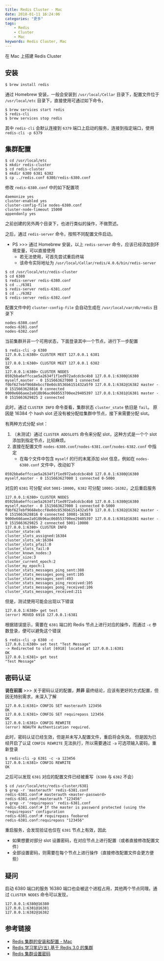 ```yaml
---
title: Redis Cluster - Mac
date: 2018-01-11 16:24:06
categories: "更多"
tags:
    - Redis
    - Cluster
    - Mac
keywords: Redis Cluster, Mac
---
```


在 Mac 上搭建 Redis Cluster

<!-- more -->

## 安装

```
$ brew install redis
```

通过 Homebrew 安装，一般会安装到 `/usr/local/Cellar` 目录下，配置文件位于 `/usr/local/etc` 目录下，直接使用可通过如下命令，

```
$ brew services start redis
$ redis-cli
$ brew services stop redis
```

其中 `redis-cli` 会默认连接到 `6379` 端口上启动的服务，连接到指定端口，使用 `redis-cli -p 6379`

## 集群配置

```
$ cd /usr/local/etc
$ mkdir redis-cluster
$ cd redis-cluster
$ mkdir 6380 6381 6382
$ cp ../redis.conf 6380/redis-6380.conf
```

修改 `redis-6380.conf` 中的如下配置项

```
daemonize yes
cluster-enabled yes
cluster-config-file nodes-6380.conf
cluster-node-timeout 15000
appendonly yes
```

之前创建的另外两个目录下，也进行类似的操作，不做赘述。

之后，通过 `redis-server` 命令，按照不同配置文件启动。

- PS >>> 通过 Homebrew 安装，以上 `redis-server` 命令，应该已经添加到环境变量，可以直接使用
    - 若无法使用，可首先尝试重启终端
    - 该命令实际地址为 `/usr/local/Cellar/redis/4.0.6/bin/redis-server`

```
$ cd /usr/local/etc/redis-cluster
$ cd 6380
$ redis-server redis-6380.conf
$ cd ../6381
$ redis-server redis-6381.conf
$ cd ../6382
$ redis-server redis-6382.conf
```

配置文件中的 `cluster-config-file` 会自动生成在 `/usr/local/var/db/redis` 目录下

```
nodes-6380.conf
nodes-6381.conf
nodes-6382.conf
```

当前集群并非一个可用状态，下面登录其中一个节点，进行下一步配置

```
$ redis-cli -p 6380
127.0.0.1:6380> CLUSTER MEET 127.0.0.1 6381
OK
127.0.0.1:6380> CLUSTER MEET 127.0.0.1 6382
OK
127.0.0.1:6380> CLUSTER NODES
0592bba6effccae5a2634f1f1ed972adcdcbc4b8 127.0.0.1:6380@16380 myself,master - 0 1515663627000 1 connected
f0bf627ebf9668ebccf8e0dc8536b6151432a5f0 127.0.0.1:6382@16382 master - 0 1515663628816 0 connected
9000e666aee2a910b96ac060553700ee29405397 127.0.0.1:6381@16381 master - 0 1515663629825 2 connected
```

此时，通过 `CLUSTER INFO` 命令查看，集群状态 `cluster_state` 依旧是 `fail`。
原因是 16384 个 hash slot 还没有被分配给集群中节点，接下来需要分配 slot。

有两种方式分配 slot：
1. （未测试）通过 `CLUSTER ADDSLOTS` 命令来分配 slot，这种方式是一个个 slot 添加到指定节点，比较麻烦。
2. 直接在配置文件 `nodes-6380.conf/nodes-6381.conf/nodes-6382.conf` 中指定
    - 在每个文件中包含 `myself` 的行的末尾添加 slot 信息，例如在 `nodes-6380.conf` 文件中，改动如下

```
0592bba6effccae5a2634f1f1ed972adcdcbc4b8 127.0.0.1:6380@16380 myself,master - 0 1515663627000 1 connected 0-5000
```

对应的 `6381` 可分配 slot `5001-10000`，`6382` 可分配 `10001-16382`，之后重启服务

```
127.0.0.1:6380> CLUSTER NODES
0592bba6effccae5a2634f1f1ed972adcdcbc4b8 127.0.0.1:6380@16380 myself,master - 0 1515663627000 1 connected 0-5000
f0bf627ebf9668ebccf8e0dc8536b6151432a5f0 127.0.0.1:6382@16382 master - 0 1515663628816 0 connected 10001-16383
9000e666aee2a910b96ac060553700ee29405397 127.0.0.1:6381@16381 master - 0 1515663629825 2 connected 5001-10000
127.0.0.1:6380> CLUSTER INFO
cluster_state:ok
cluster_slots_assigned:16384
cluster_slots_ok:16384
cluster_slots_pfail:0
cluster_slots_fail:0
cluster_known_nodes:3
cluster_size:3
cluster_current_epoch:2
cluster_my_epoch:1
cluster_stats_messages_ping_sent:388
cluster_stats_messages_pong_sent:105
cluster_stats_messages_sent:493
cluster_stats_messages_ping_received:105
cluster_stats_messages_pong_received:106
cluster_stats_messages_received:211
```

但是，测试使用可能会出现以下错误

```
127.0.0.1:6380> get test
(error) MOVED 6918 127.0.0.1:6381
```

根据错误提示，需要在 `6381` 端口的 Redis 节点上进行对应的操作，而通过 `-c` 参数登录，便可以避免这个错误

```
$ redis-cli -p 6380 -c
127.0.0.1:6380> set test "Test Message"
-> Redirected to slot [6918] located at 127.0.0.1:6381
OK
127.0.0.1:6381> get test
"Test Message"
```

## 密码认证

**说在前面** >>> 关于密码认证的配置，**并非** 最终结论，应该有更好的方式配置，但因无特别需求，未深入了解

```
127.0.0.1:6381> CONFIG SET masterauth 123456
OK
127.0.0.1:6381> CONFIG SET requirepass 123456
OK
127.0.0.1:6381> CONFIG REWRITE
(error) NOAUTH Authentication required.
```

此时，密码认证已经生效，但是并未写入配置文件，重启将会失效。
但是因为已经开启了认证 `CONFIG REWRITE` 无法执行，所以需要通过 `-a` 可选项输入密码，重新登录

```
$ redis-cli -p 6381 -c -a 123456
127.0.0.1:6381> CONFIG REWRITE
OK
```

之后可以发现 `6381` 对应的配置文件已经被重写（`6380` 与 `6382` 不会）

```
$ cd /usr/local/etc/redis-cluster/6381
$ grep -r 'masterauth' redis-6381.conf
redis-6381.conf:# masterauth <master-password>
redis-6381.conf:masterauth "123456"
$ grep -r 'requirepass' redis-6381.conf 
redis-6381.conf:# If the master is password protected (using the "requirepass" configuration
redis-6381.conf:# requirepass foobared
redis-6381.conf:requirepass "123456"
```

重启服务，会发现验证也仅在 `6381` 节点上有效，因此
- 如果想要对部分 slot 设置密码，在对应节点上进行配置（或者直接修改配置文件）
- 全部设置密码，则需要在每个节点上进行操作（直接修改配置文件会更方便些）

## 疑问

启动 6380 端口的服务 16380 端口也会被这个进程占用，其他两个节点同理。通过 `CLUSTER NODES` 命令可以发现，

```
127.0.0.1:6380@16380
127.0.0.1:6381@16381
127.0.0.1:6382@16382
```

## 参考链接

- [Redis 集群的安装和配置 - Mac](http://blog.51cto.com/libankling/1832255)
- [Redis 学习笔记(五) 基于 Redis 3.0 的集群](http://blog.csdn.net/a67474506/article/details/50435845)
- [Redis 集群设置密码](http://blog.csdn.net/daiyudong2020/article/details/51674169)



